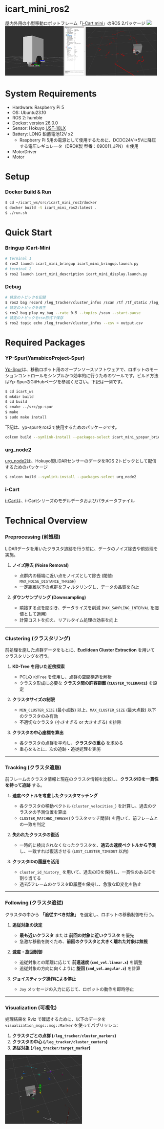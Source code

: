 # icart_mini_ros2
屋内外用の小型移動ロボットフレーム「[i-Cart mini](https://t-frog.com/products/icart_mini/)」のROS 2パッケージ
<img src=.docs/imgs/icart_mini.png width=40%>  
<img src=.docs/imgs/icart_urdf.png width=38%> <img src=.docs/imgs/icart_rviz.png width=60%>

# System Requirements
- Hardware: Raspberry Pi 5
- OS: Ubuntu23.10
- ROS 2: humble
- Docker: version 26.0.0
- Sensor: Hokuyo [UST-10LX](https://www.hokuyo-aut.co.jp/search/single.php?serial=16&utm_source=google&utm_medium=cpc&utm_campaign=[P-MAX]&gad_source=1&gclid=Cj0KCQiAwtu9BhC8ARIsAI9JHam6cR3BVtNZ746VwLahng9sImtlVbThGx0BkbivMfSW7eK9brOBjaYaAjHhEALw_wcB#spec)
- Battery: LONG 鉛蓄電池12V x2
  - Raspberry Pi 5用の電源として使用するために、DCDC24V->5Vに降圧する電圧レギュレータ（DROK製 型番：090011_JPN）を使用
- MotorDriver
- Motor

# Setup
### Docker Build & Run
```bash
$ cd ~/icart_ws/src/icart_mini_ros2/docker
$ docker build -t icart_mini_ros2:latest .
$ ./run.sh 
```

# Quick Start
### Bringup iCart-Mini
```bash
# terminal 1
$ ros2 launch icart_mini_bringup icart_mini_bringup.launch.py 
# terminal 2
$ ros2 launch icart_mini_description icart_mini_display.launch.py
```

### Debug
```bash
# 特定のトピックを記録
$ ros2 bag record /leg_tracker/cluster_infos /scan /tf /tf_static /leg_tracker/cluster_centers /leg_tracker/cluster_markers /leg_tracker/person_marker   
# 特定のトピックを再生
$ ros2 bag play my_bag --rate 0.5 --topics /scan --start-pause
# 特定のトピックをcsv形式で保存
$ ros2 topic echo /leg_tracker/cluster_infos --csv > output.csv 
```

# Required Packages
### YP-Spur(YamabicoProject-Spur) 
[Yp-Spur](https://github.com/openspur/yp-spur)は、移動ロボット用のオープンソースソフトウェアで、ロボットのモーションコントロールをシンプルかつ効率的に行うためのツールです。ビルド方法はYp-SpurのGitHubページを参照ください。下記は一例です。       
```bash
$ cd icart_ws
$ mkdir build
$ cd build
$ cmake ../src/yp-spur
$ make
$ sudo make install
```
下記は、yp-spurをros2で使用するためのパッケージです。  
```bash
colcon build --symlink-install --packages-select icart_mini_ypspur_bridge
```

### urg_node2
[urg_node2](https://github.com/ShunjiHashimoto/urg_node2.git)は、Hokuyo製LiDARセンサーのデータをROS 2トピックとして配信するためのパッケージ  
```bash
$ colcon build --symlink-install --packages-select urg_node2
```

### i-Cart
[i-Cart](https://github.com/BND-tc/i-Cart)は、i-Cartシリーズのモデルデータおよびパラメータファイル

# Technical Overview
### Preprocessing (前処理)
LiDARデータを用いたクラスタ追跡を行う前に、データのノイズ除去や前処理を実施。

1. **ノイズ除去 (Noise Removal)**  
   - 点群内の極端に近い点をノイズとして除去 (閾値: `MAX_NOISE_DISTANCE_THRESH`)
   - 一定距離以下の点群をフィルタリングし、データの品質を向上

2. **ダウンサンプリング (Downsampling)**  
   - 隣接する点を間引き、データサイズを削減 (`MAX_SAMPLING_INTERVAL` を閾値として適用)
   - 計算コストを抑え、リアルタイム処理の効率を向上

---

### Clustering (クラスタリング)
前処理を施した点群データをもとに、**Euclidean Cluster Extraction** を用いてクラスタリングを行う。

1. **KD-Tree を用いた近傍探索**
   - PCLの `KdTree` を使用し、点群の空間構造を解析
   - クラスタ形成に必要な **クラスタ間の許容距離 (`CLUSTER_TOLERANCE`)** を設定

2. **クラスタサイズの制限**
   - `MIN_CLUSTER_SIZE` (最小点数) 以上、`MAX_CLUSTER_SIZE` (最大点数) 以下のクラスタのみ有効
   - 不適切なクラスタ (小さすぎる or 大きすぎる) を排除

3. **クラスタの中心座標を算出**
   - 各クラスタの点群を平均し、**クラスタの重心** を求める
   - 重心をもとに、次の追跡・追従処理を実施

---

### Tracking (クラスタ追跡)
前フレームのクラスタ情報と現在のクラスタ情報を比較し、**クラスタIDを一貫性を持って追跡** する。

1. **速度ベクトルを考慮したクラスタマッチング**
   - 各クラスタの移動ベクトル (`cluster_velocities_`) を計算し、過去のクラスタの予測位置を算出
   - `CLUSTER_MATCHED_THRESH` (クラスタマッチ閾値) を用いて、前フレームとの一致を判定

2. **失われたクラスタの復活**
   - 一時的に検出されなくなったクラスタを、**過去の速度ベクトルから予測** し、一致すれば復活させる (`LOST_CLUSTER_TIMEOUT` 以内)

3. **クラスタIDの履歴を活用**
   - `cluster_id_history_` を用いて、過去のIDを保持し、一貫性のあるIDを割り当てる
   - 過去5フレームのクラスタID履歴を保持し、急激なID変化を防止

---

### Following (クラスタ追従)
クラスタの中から **「追従すべき対象」** を選定し、ロボットの移動制御を行う。

1. **追従対象の決定**
   - **最も近いクラスタ** または **前回の対象に近いクラスタ** を優先
   - 急激な移動を防ぐため、**前回のクラスタと大きく離れた対象は無視**

2. **速度・旋回制御**
   - 追従対象との距離に応じて **前進速度 (`cmd_vel.linear.x`)** を調整
   - 追従対象の方向に向くように **旋回 (`cmd_vel.angular.z`)** を計算

3. **ジョイスティック操作による停止**
   - `Joy` メッセージの入力に応じて、ロボットの動作を即時停止

---

### Visualization (可視化)
処理結果を Rviz で確認するために、以下のデータを `visualization_msgs::msg::Marker` を使ってパブリッシュ:

1. **クラスタごとの点群 (`/leg_tracker/cluster_markers`)**
2. **クラスタの中心 (`/leg_tracker/cluster_centers`)**
3. **追従対象 (`/leg_tracker/target_marker`)**
<img src=.docs/imgs/clustering.png width=50%>

